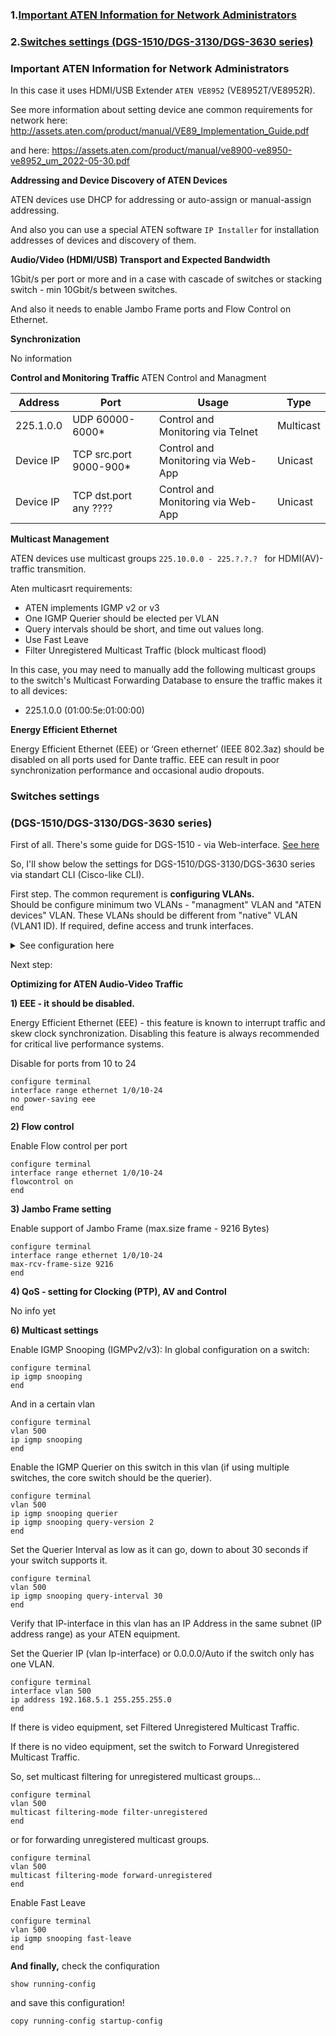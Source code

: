 ### 1.[Important ATEN Information for Network Administrators](#Important-ATEN-Information-for-Network-Administrators)
### 2.[Switches settings (DGS-1510/DGS-3130/DGS-3630 series)](#Switches-settings)

### Important ATEN Information for Network Administrators

In this case it uses HDMI/USB Extender `ATEN VE8952` (VE8952T/VE8952R).

See more information about setting device ane common requirements for network here: http://assets.aten.com/product/manual/VE89_Implementation_Guide.pdf

 and here: https://assets.aten.com/product/manual/ve8900-ve8950-ve8952_um_2022-05-30.pdf
 
**Addressing and Device Discovery of ATEN Devices**

ATEN devices use DHCP for addressing or auto-assign or manual-assign addressing. 

And also you can use a special ATEN software `IP Installer` for installation addresses of devices and discovery of them.

**Audio/Video (HDMI/USB) Transport and Expected Bandwidth**

1Gbit/s per port or more and in a case with cascade of switches or stacking switch - min 10Gbit/s between switches.

And also it needs to enable Jambo Frame ports and Flow Control on Ethernet.

**Synchronization**

No information

**Control and Monitoring Traffic**
ATEN Control and Managment

Address| Port| Usage| Type
---|---|---|---
225.1.0.0 | UDP 60000-6000*|Control and Monitoring via Telnet| Multicast
Device IP| TCP src.port 9000-900*|Control and Monitoring via Web-App| Unicast
Device IP| TCP dst.port any ????|Control and Monitoring via Web-App| Unicast 

**Multicast Management**

ATEN devices use multicast groups `225.10.0.0 - 225.?.?.? ` for HDMI(AV)-traffic transmition.

Aten multicasrt requirements:

- ATEN implements IGMP v2 or v3
- One IGMP Querier should be elected per VLAN
- Query intervals should be short, and time out values long.
- Use Fast Leave
- Filter Unregistered Multicast Traffic (block multicast flood)

In this case, you may need to manually add the following multicast groups to the switch's Multicast Forwarding Database to ensure the traffic makes it to all devices:

- 225.1.0.0 (01:00:5e:01:00:00)

**Energy Efficient Ethernet**

Energy Efficient Ethernet (EEE) or ‘Green ethernet’ (IEEE 802.3az) should be disabled on all ports used for Dante traffic.
EEE can result in poor synchronization performance and occasional audio dropouts.


### Switches settings 

### (DGS-1510/DGS-3130/DGS-3630 series)

First of all. 
There's some guide for DGS-1510 - via Web-interface. [See here](https://github.com/yaraslav/Setting_of_D-Link_switches/blob/main/ATEN%2BDLink-1510.pdf)

So, I'll show below the settings for DGS-1510/DGS-3130/DGS-3630 series via standart CLI (Cisco-like CLI).

First step. The common requrement is **configuring VLANs.**  
Should be configure minimum two VLANs - "managment" VLAN and "ATEN devices" VLAN. These VLANs should be different from "native" VLAN (VLAN1 ID). If required, define access and trunk interfaces.

<details> 
<summary>See configuration here</summary>

```
configure terminal
vlan 300
name managment
vlan 500
name Aten_AVoIP
exit
interface range ethernet 1/0/10-24
switchport mode access
switchport access vlan 500
exit
interface ethernet 1/0/2
switchport mode access
switchport access vlan 300
exit
interface ethernet 1/0/28
switchport mode trunk
switchport trunk allowed vlan 300,500
end
```
   
</details>

Next step:

**Optimizing for ATEN Audio-Video Traffic**

**1) EEE  - it should be disabled.** 

Energy Efficient Ethernet (EEE) - this feature is known to interrupt traffic and skew clock
synchronization. Disabling this feature is always recommended for critical live performance systems.

Disable for ports from 10 to 24
```
configure terminal
interface range ethernet 1/0/10-24
no power-saving eee
end
```
**2) Flow control**

Enable Flow control per port

```
configure terminal
interface range ethernet 1/0/10-24
flowcontrol on
end
```
**3) Jambo Frame setting**

Enable support of Jambo Frame (max.size frame - 9216 Bytes)

```
configure terminal
interface range ethernet 1/0/10-24
max-rcv-frame-size 9216
end
```
**4) QoS - setting for Clocking (PTP), AV and Control**

No info yet

**6) Multicast settings**

Enable IGMP Snooping (IGMPv2/v3):
In global configuration on a switch:
```
configure terminal
ip igmp snooping
end
```
And in a certain vlan
```
configure terminal
vlan 500
ip igmp snooping
end
```
Enable the IGMP Querier on this switch in this vlan (if using multiple switches, the core switch should be the querier).
```
configure terminal
vlan 500
ip igmp snooping querier
ip igmp snooping query-version 2
end
```
Set the Querier Interval as low as it can go, down to about 30 seconds if your switch supports it.
```
configure terminal
vlan 500
ip igmp snooping query-interval 30
end
```
Verify that IP-interface in this vlan has an IP Address in the same subnet (IP address range) as your ATEN equipment.

Set the Querier IP (vlan Ip-interface) or 0.0.0.0/Auto if the switch only has one VLAN.
```
configure terminal
interface vlan 500
ip address 192.168.5.1 255.255.255.0
end
```
If there is video equipment, set Filtered Unregistered Multicast Traffic.

If there is no video equipment, set the switch to Forward Unregistered Multicast Traffic. 

So, set multicast filtering for unregistered multicast groups...

```
configure terminal
vlan 500
multicast filtering-mode filter-unregistered
end
```
or for forwarding unregistered multicast groups.

```
configure terminal
vlan 500
multicast filtering-mode forward-unregistered
end
```

Enable Fast Leave 

```
configure terminal
vlan 500
ip igmp snooping fast-leave
end
```

**And finally,** check the confiquration

```
show running-config
```

and save this configuration!

```
copy running-config startup-config
```




